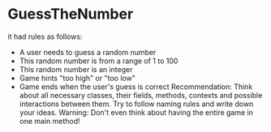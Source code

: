 # GuessTheNumber
it had rules as follows:
- A user needs to guess a random number
- This random number is from a range of 1 to 100
- This random number is an integer
- Game hints "too high" or "too low"
- Game ends when the user's guess is correct
Recommendation: Think about all necessary classes, their fields, methods, contexts and possible interactions between them. Try to follow naming rules and write down your ideas.
Warning: Don't even think about having the entire game in one main method!
